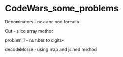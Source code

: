 # CodeWars_some_problems

Denominators - nok and nod formula

Cut - slice array method

problem_1 - number to digits-

decodeMorse - using map and joined method
